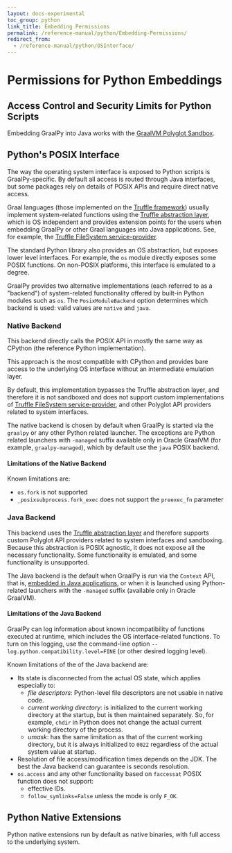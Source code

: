 ```yaml
---
layout: docs-experimental
toc_group: python
link_title: Embedding Permissions
permalink: /reference-manual/python/Embedding-Permissions/
redirect_from:
  - /reference-manual/python/OSInterface/
---
```


# Permissions for Python Embeddings

## Access Control and Security Limits for Python Scripts

Embedding GraalPy into Java works with the [GraalVM Polyglot Sandbox](https://www.graalvm.org/latest/reference-manual/embed-languages/#controlling-access-to-host-functions).

## Python's POSIX Interface

The way the operating system interface is exposed to Python scripts is GraalPy-specific.
By default all access is routed through Java interfaces, but some packages rely on details of POSIX APIs and require direct native access.

Graal languages (those implemented on the [Truffle framework](https://www.graalvm.org/latest/graalvm-as-a-platform/language-implementation-framework/)) usually implement system-related functions using the [Truffle abstraction layer](https://github.com/oracle/graal/blob/master/truffle/docs/README.md), which is OS independent and provides extension points for the users when embedding GraalPy or other Graal languages into Java applications.
See, for example, the [Truffle FileSystem service-provider](https://www.graalvm.org/truffle/javadoc/org/graalvm/polyglot/io/FileSystem.html).

The standard Python library also provides an OS abstraction, but exposes lower level interfaces. For example, the `os` module directly exposes some POSIX functions.
On non-POSIX platforms, this interface is emulated to a degree.

GraalPy provides two alternative implementations (each referred to as a "backend") of system-related functionality offered by built-in Python modules such as `os`.
The `PosixModuleBackend` option determines which backend is used: valid values are `native` and `java`.

### Native Backend

This backend directly calls the POSIX API in mostly the same way as CPython (the reference Python implementation).

This approach is the most compatible with CPython and provides bare access to the underlying OS interface without an intermediate  emulation layer.

By default, this implementation bypasses the Truffle abstraction layer, and therefore it is not sandboxed and does not support custom implementations of [Truffle FileSystem service-provider](https://www.graalvm.org/truffle/javadoc/org/graalvm/polyglot/io/FileSystem.html), and other Polyglot API providers related to system interfaces.

The native backend is chosen by default when GraalPy is started via the `graalpy` or any other Python related launcher.
The exceptions are Python related launchers with `-managed` suffix available only in Oracle GraalVM (for example, `graalpy-managed`), which by default use the `java` POSIX backend.

#### Limitations of the Native Backend

Known limitations are:

* `os.fork` is not supported
* `_posixsubprocess.fork_exec` does not support the `preexec_fn` parameter

### Java Backend

This backend uses the [Truffle abstraction layer](https://github.com/oracle/graal/blob/master/truffle/docs/README.md) and therefore supports custom Polyglot API providers related to system interfaces and sandboxing.
Because this abstraction is POSIX agnostic, it does not expose all the necessary functionality. Some functionality is emulated, and some functionality is unsupported.

The Java backend is the default when GraalPy is run via the `Context` API, that is, [embedded in Java applications](https://github.com/oracle/graal/blob/master/docs/reference-manual/embedding/embed-languages.md), or when it is launched using Python-related launchers with the `-managed` suffix (available only in Oracle GraalVM).

#### Limitations of the Java Backend

GraalPy can log information about known incompatibility of functions executed at runtime, which includes the OS interface-related functions.
To turn on this logging, use the command-line option `--log.python.compatibility.level=FINE` (or other desired logging level).

Known limitations of the of the Java backend are:

* Its state is disconnected from the actual OS state, which applies especially to:
  * *file descriptors*: Python-level file descriptors are not usable in native code.
  * *current working directory*: is initialized to the current working
    directory at the startup, but is then maintained separately. So, for example, `chdir` in Python
    does not change the actual current working directory of the process.
  * *umask*: has the same limitation as that of the current working directory, but it is always initialized
    to `0022` regardless of the actual system value at startup.
* Resolution of file access/modification times depends on the JDK.
  The best the Java backend can guarantee is seconds resolution.
* `os.access` and any other functionality based on `faccessat` POSIX function does not support:
  * effective IDs.
  * `follow_symlinks=False` unless the mode is only `F_OK`.

## Python Native Extensions

Python native extensions run by default as native binaries, with full access to the underlying system.
